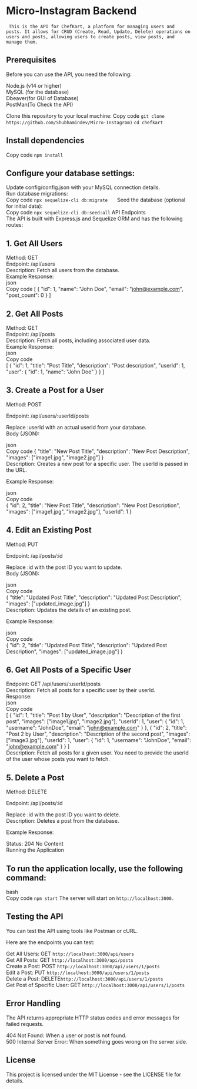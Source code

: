 # Micro-Instagram Backend
``` This is the API for ChefKart, a platform for managing users and posts. It allows for CRUD (Create, Read, Update, Delete) operations on users and posts, allowing users to create posts, view posts, and manage them.```

## Prerequisites
Before you can use the API, you need the following:

Node.js (v14 or higher)<br>
MySQL (for the database)<br>
Dbeaver(for GUI of Database) <br>
PostMan(To Check the API)<br>

Clone this repository to your local machine:
Copy code
```git clone https://github.com/Shubhamindev/Micro-Instagram)```
``` cd chefkart  ```
##  Install dependencies
Copy code
```npm install```

## Configure your database settings:
Update config/config.json with your MySQL connection details.<br>
Run database migrations:<br>
Copy code
``` npx sequelize-cli db:migrate    ```
Seed the database (optional for initial data):<br>
Copy code
```npx sequelize-cli db:seed:all```
API Endpoints<br>
The API is built with Express.js and Sequelize ORM and has the following routes:<br>

## 1. Get All Users
Method: GET<br>
Endpoint: /api/users<br>
Description: Fetch all users from the database.<br>
Example Response:<br>
json<br>
Copy code
[
  {
    "id": 1,
    "name": "John Doe",
    "email": "john@example.com",
    "post_count": 0
  }
]<br>
## 2. Get All Posts<br>
Method: GET<br>
Endpoint: /api/posts<br>
Description: Fetch all posts, including associated user data.<br>
Example Response:<br>
json<br>
Copy code<br>
[
  {
    "id": 1,
    "title": "Post Title",
    "description": "Post description",
    "userId": 1,
    "user": {
      "id": 1,
      "name": "John Doe"
    }
  }
]<br>
## 3. Create a Post for a User
Method: POST<br>

Endpoint: /api/users/:userId/posts<br>

Replace :userId with an actual userId from your database.<br>
Body (JSON):<br>

json<br>
Copy code
{
  "title": "New Post Title",
  "description": "New Post Description",
  "images": ["image1.jpg", "image2.jpg"]
}<br>
Description: Creates a new post for a specific user. The userId is passed in the URL.<br>

Example Response:<br>

json<br>
Copy code<br>
{
  "id": 2,
  "title": "New Post Title",
  "description": "New Post Description",
  "images": ["image1.jpg", "image2.jpg"],
  "userId": 1
}<br>
## 4. Edit an Existing Post<br>
Method: PUT<br>

Endpoint: /api/posts/:id<br>

Replace :id with the post ID you want to update.<br>
Body (JSON):<br>

json<br>
Copy code<br>
{
  "title": "Updated Post Title",
  "description": "Updated Post Description",
  "images": ["updated_image.jpg"]
}<br>
Description: Updates the details of an existing post.<br>

Example Response:<br>

json<br>
Copy code<br>
{
  "id": 2,
  "title": "Updated Post Title",
  "description": "Updated Post Description",
  "images": ["updated_image.jpg"]
}<br>

## 6. Get All Posts of a Specific User
Endpoint: GET /api/users/:userId/posts <br>
Description: Fetch all posts for a specific user by their userId.<br>
Response:<br>
json<br>
Copy code<br>
[
  {
    "id": 1,
    "title": "Post 1 by User",
    "description": "Description of the first post",
    "images": ["image1.jpg", "image2.jpg"],
    "userId": 1,
    "user": {
      "id": 1,
      "username": "JohnDoe",
      "email": "john@example.com"
    }
  },
  {
    "id": 2,
    "title": "Post 2 by User",
    "description": "Description of the second post",
    "images": ["image3.jpg"],
    "userId": 1,
    "user": {
      "id": 1,
      "username": "JohnDoe",
      "email": "john@example.com"
    }
  }
]<br>
Description: Fetch all posts for a given user. You need to provide the userId of the user whose posts you want to fetch.<br>

## 5. Delete a Post
Method: DELETE<br>

Endpoint: /api/posts/:id<br>

Replace :id with the post ID you want to delete.<br>
Description: Deletes a post from the database.<br>

Example Response:<br>

Status: 204 No Content<br>
Running the Application<br>
## To run the application locally, use the following command:<br>

bash<br>
Copy code
```npm start```
The server will start on ```http://localhost:3000.```

## Testing the API
You can test the API using tools like Postman or cURL.<br>

Here are the endpoints you can test:<br>

Get All Users: GET ```http://localhost:3000/api/users```<br>
Get All Posts: GET ```http://localhost:3000/api/posts```<br>
Create a Post: POST ```http://localhost:3000/api/users/1/posts```<br>
Edit a Post: PUT ```http://localhost:3000/api/users/1/posts```<br>
Delete a Post: DELETE```http://localhost:3000/api/users/1/posts```<br>
Get Post of Specific User: GET ```http://localhost:3000/api/users/1/posts```<br>
## Error Handling<br>
The API returns appropriate HTTP status codes and error messages for failed requests.<br>

404 Not Found: When a user or post is not found.<br>
500 Internal Server Error: When something goes wrong on the server side.<br>
## License<br>
This project is licensed under the MIT License - see the LICENSE file for details.
